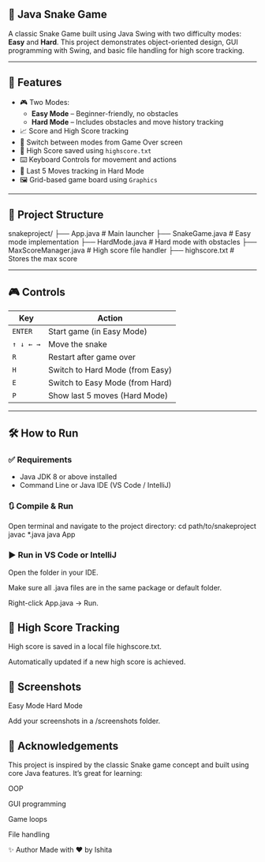 ## 🐍 Java Snake Game

A classic Snake Game built using Java Swing with two difficulty modes: **Easy** and **Hard**. This project demonstrates object-oriented design, GUI programming with Swing, and basic file handling for high score tracking.

---

## 🚀 Features

- 🎮 Two Modes:
  - **Easy Mode** – Beginner-friendly, no obstacles
  - **Hard Mode** – Includes obstacles and move history tracking
- 📈 Score and High Score tracking
- 🔄 Switch between modes from Game Over screen
- 💾 High Score saved using `highscore.txt`
- ⌨️ Keyboard Controls for movement and actions
- 🧠 Last 5 Moves tracking in Hard Mode
- 🖼️ Grid-based game board using `Graphics`

---

## 📂 Project Structure
snakeproject/
├── App.java # Main launcher
├── SnakeGame.java # Easy mode implementation
├── HardMode.java # Hard mode with obstacles
├── MaxScoreManager.java # High score file handler
├── highscore.txt # Stores the max score


---

## 🎮 Controls

| Key         | Action                         |
|------------|---------------------------------|
| `ENTER`    | Start game (in Easy Mode)       |
| `↑ ↓ ← →`  | Move the snake                 |
| `R`        | Restart after game over         |
| `H`        | Switch to Hard Mode (from Easy) |
| `E`        | Switch to Easy Mode (from Hard) |
| `P`        | Show last 5 moves (Hard Mode)   |

---

## 🛠 How to Run

### ✅ Requirements
- Java JDK 8 or above installed
- Command Line or Java IDE (VS Code / IntelliJ)

### 🔃 Compile & Run

Open terminal and navigate to the project directory:
cd path/to/snakeproject
javac *.java
java App

### ▶️ Run in VS Code or IntelliJ
Open the folder in your IDE.

Make sure all .java files are in the same package or default folder.

Right-click App.java → Run.

## 💾 High Score Tracking
High score is saved in a local file highscore.txt.

Automatically updated if a new high score is achieved.

## 📸 Screenshots
Easy Mode	Hard Mode

Add your screenshots in a /screenshots folder.

## 🙌 Acknowledgements
This project is inspired by the classic Snake game concept and built using core Java features. It’s great for learning:

OOP

GUI programming

Game loops

File handling

✨ Author
Made with ❤️ by Ishita
